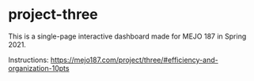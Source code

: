 # project-three

This is a single-page interactive dashboard made for MEJO 187 in Spring 2021.

Instructions:
https://mejo187.com/project/three/#efficiency-and-organization-10pts

